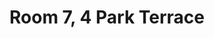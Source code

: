 ---
basin: 'No'
cudn: true
floor: Second
grade: 4
images: []
living_room: 'No'
location: 4 Park Terrace
name: '7'
network: Wireless Only
title: Room 7, 4 Park Terrace
---